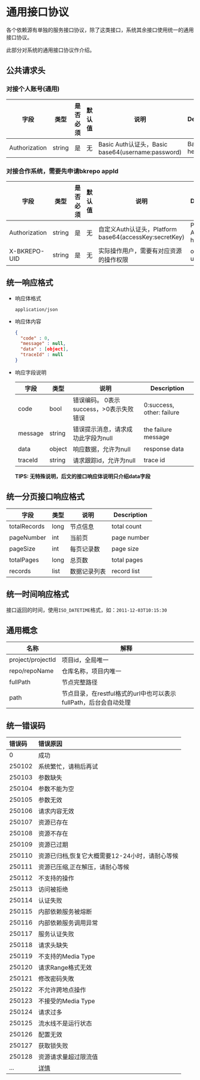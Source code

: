 # 通用接口协议

各个依赖源有单独的服务接口协议，除了这类接口，系统其余接口使用统一的通用接口协议。

此部分对系统的通用接口协议作介绍。

## 公共请求头

### 对接个人账号(通用)
|字段|类型|是否必须|默认值|说明|Description|
|---|---|---|---|---|---|
|Authorization|string|是|无|Basic Auth认证头，Basic base64(username:password)|Basic Auth header|

### 对接合作系统，需要先申请bkrepo appId
|字段|类型|是否必须|默认值|说明|Description|
|---|---|---|---|---|---|
|Authorization|string|是|无|自定义Auth认证头，Platform base64(accessKey:secretKey)|Platform Auth header|
|X-BKREPO-UID|string|是|无|实际操作用户，需要有对应资源的操作权限|operate user|

## 统一响应格式

- 响应体格式

  `application/json`

- 响应体内容

  ```json
  {
    "code" : 0,
    "message" : null,
    "data" : [object],
    "traceId" : null
  }
  ```

- 响应字段说明

  |字段|类型|说明|Description|
  |---|---|---|---|
  |code|bool|错误编码。 0表示success，>0表示失败错误|0:success, other: failure|
  |message|string|错误提示消息，请求成功此字段为null|the failure message|
  |data|object|响应数据，允许为null|response data|
  |traceId|string|请求跟踪id，允许为null|trace id|

  **TIPS: 无特殊说明，后文的接口响应体说明只介绍data字段**

## 统一分页接口响应格式

|字段|类型|说明|Description|
|---|---|---|---|
|totalRecords|long|节点信息|total count|
|pageNumber|int|当前页|page number|
|pageSize|int|每页记录数|page size|
|totalPages|long|总页数|total pages|
|records|list|数据记录列表|record list|

## 统一时间响应格式

接口返回的时间，使用`ISO_DATETIME`格式，如：`2011-12-03T10:15:30`

## 通用概念

|名称|解释|
|---|---|
|project/projectId|项目id，全局唯一|
|repo/repoName|仓库名称，项目内唯一|
|fullPath|节点完整路径|
|path|节点目录，在restful格式的url中也可以表示fullPath，后台会自动处理|

## 统一错误码

| 错误码   | 错误原因                                       |
| :------- | :------------------------------------------------------- |
| 0        | 成功                                                    |
| 250102   | 系统繁忙，请稍后再试                                    |
| 250103   | 参数缺失                                                |
| 250104   | 参数不能为空                                            |
| 250105   | 参数无效                                                |
| 250106   | 请求内容无效                                            |
| 250107   | 资源已存在                                              |
| 250108   | 资源不存在                                              |
| 250109   | 资源已过期                                              |
| 250110   | 资源已归档,恢复它大概需要12-24小时，请耐心等候          |
| 250111   | 资源已压缩,正在解压，请耐心等候                        |
| 250112   | 不支持的操作                                            |
| 250113   | 访问被拒绝                                              |
| 250114   | 认证失败                                                |
| 250115   | 内部依赖服务被熔断                                      |
| 250116   | 内部依赖服务调用异常                                    |
| 250117   | 服务认证失败                                            |
| 250118   | 请求头缺失                                              |
| 250119   | 不支持的Media Type                                      |
| 250120   | 请求Range格式无效                                       |
| 250121   | 修改密码失敗                                            |
| 250122   | 不允许跨地点操作                                        |
| 250123   | 不接受的Media Type                                      |
| 250124   | 请求过多                                                |
| 250125   | 流水线不是运行状态                                      |
| 250126   | 配置无效                                                |
| 250127   | 获取锁失败                                              |
| 250128   | 资源请求量超过限流值                                    |
|...| [详情](common/error-code.md)              |
